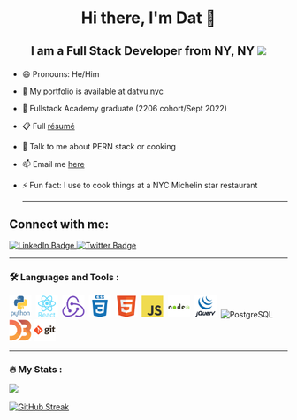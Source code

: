 # <p align="center"> Hi there, I'm Dat 👋 </p>

<!--
**datvuny/datvuny** is a ✨ _special_ ✨ repository because its `README.md` (this file) appears on your GitHub profile.
-->

## <p align="center"> I am a Full Stack Developer from NY, NY  <img src="https://media.giphy.com/media/l0HlEWclCsn2XgJna/giphy.gif" width="30"> </p>

- 😄 Pronouns: He/Him
- 🔭 My portfolio is available at <a href='https://www.datvu.nyc/'>datvu.nyc<a>
- 🌱 Fullstack Academy graduate (2206 cohort/Sept 2022)
- 📋 Full <a href='[https://www.datvu.nyc/](https://acrobat.adobe.com/link/track?uri=urn:aaid:scds:US:833e783f-92d1-3aae-81c5-e39aef33224e)'>résumé<a>
- 💬 Talk to me about PERN stack or cooking
- 📫 Email me <a href = "mailto: datqvu295@gmail.com">here</a>
- ⚡ Fun fact: I use to cook things at a NYC Michelin star restaurant

  ---
## Connect with me:
<div id="badges">
  <a href="https://www.linkedin.com/in/dat-qvu/">
    <img src="https://img.shields.io/badge/LinkedIn-blue?style=for-the-badge&logo=linkedin&logoColor=white" alt="LinkedIn Badge"/>
  </a>
  <a href="https://twitter.com/datvu47166415">
    <img src="https://img.shields.io/badge/Twitter-blue?style=for-the-badge&logo=twitter&logoColor=white" alt="Twitter Badge"/>
  </a>
</div>

  ---

### :hammer_and_wrench: Languages and Tools :
  <div>
  <img src="https://github.com/devicons/devicon/blob/master/icons/python/python-original-wordmark.svg" title="Python" alt="Python" width="40" height="40"/>&nbsp;
  <img src="https://github.com/devicons/devicon/blob/master/icons/react/react-original-wordmark.svg" title="React" alt="React" width="40" height="40"/>&nbsp;
  <img src="https://github.com/devicons/devicon/blob/master/icons/redux/redux-original.svg" title="Redux" alt="Redux " width="40" height="40"/>&nbsp;
  <img src="https://github.com/devicons/devicon/blob/master/icons/css3/css3-plain-wordmark.svg"  title="CSS3" alt="CSS" width="40" height="40"/>&nbsp;
  <img src="https://github.com/devicons/devicon/blob/master/icons/html5/html5-original.svg" title="HTML5" alt="HTML" width="40" height="40"/>&nbsp;
  <img src="https://github.com/devicons/devicon/blob/master/icons/javascript/javascript-original.svg" title="JavaScript" alt="JavaScript" width="40" height="40"/>&nbsp;
  <img src="https://github.com/devicons/devicon/blob/master/icons/nodejs/nodejs-original-wordmark.svg" title="NodeJS" alt="NodeJS" width="40" height="40"/>&nbsp;
    <img src="https://github.com/devicons/devicon/blob/master/icons/jquery/jquery-original-wordmark.svg" title="jQuery" alt="jQuery" width="40" height="40"/>&nbsp;
    <img src="https://github.com/devicons/devicon/tree/master/icons/postgresql" title="PostgreSQL" alt="PostgreSQL" width="40" height="40"/>&nbsp;
  <img src="https://github.com/devicons/devicon/blob/master/icons/d3js/d3js-original.svg" title="d3" alt="d3" width="40" height="40"/>
    <img src="https://github.com/devicons/devicon/blob/master/icons/git/git-original-wordmark.svg" title="Git" **alt="Git" width="40" height="40"/>
</div>
  
  ---
### :fire: My Stats :
  <picture>
<source 
  srcset="https://github-readme-stats.vercel.app/api?username=datvuny&show_icons=true&theme=dark"
  media="(prefers-color-scheme: dark)"
/>
<source
  srcset="https://github-readme-stats.vercel.app/api?username=datvuny&show_icons=true"
  media="(prefers-color-scheme: light), (prefers-color-scheme: no-preference)"
/>
<img src="https://github-readme-stats.vercel.app/api?username=datvuny&show_icons=true" />
</picture>
  
[![GitHub Streak](http://github-readme-streak-stats.herokuapp.com?user=datvuny&theme=holi-theme&border_radius=3.5)](https://git.io/streak-stats)

